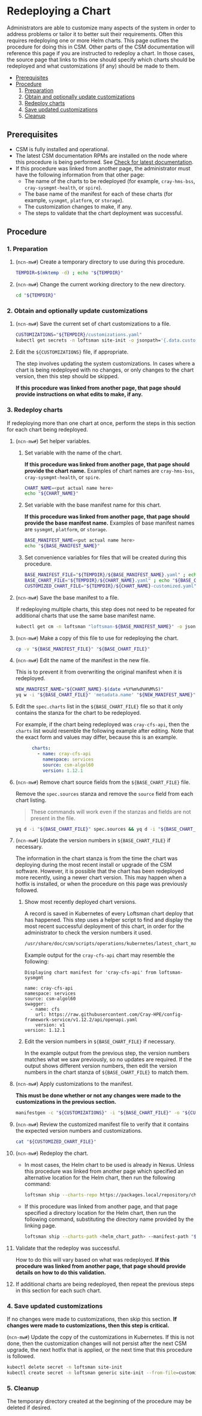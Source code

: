 # Redeploying a Chart

Administrators are able to customize many aspects of the system in order to address problems or tailor it to better suit their requirements.
Often this requires redeploying one or more Helm charts. This page outlines the procedure for doing this in CSM. Other parts of the CSM
documentation will reference this page if you are instructed to redeploy a chart. In those cases, the source page that links to this one should
specify which charts should be redeployed and what customizations (if any) should be made to them.

* [Prerequisites](#prerequisites)
* [Procedure](#procedure)
  1. [Preparation](#1-preparation)
  1. [Obtain and optionally update customizations](#2-obtain-and-optionally-update-customizations)
  1. [Redeploy charts](#3-redeploy-charts)
  1. [Save updated customizations](#4-save-updated-customizations)
  1. [Cleanup](#5-cleanup)

## Prerequisites

* CSM is fully installed and operational.
* The latest CSM documentation RPMs are installed on the node where this procedure is being performed. See
  [Check for latest documentation](../../update_product_stream/README.md#check-for-latest-documentation).
* If this procedure was linked from another page, the administrator must have the following information from that other page:
  * The name of the charts to be redeployed (for example, `cray-hms-bss`, `cray-sysmgmt-health`, or `spire`).
  * The base name of the manifest for each of these charts (for example, `sysmgmt`, `platform`, or `storage`).
  * The customization changes to make, if any.
  * The steps to validate that the chart deployment was successful.

## Procedure

### 1. Preparation

1. (`ncn-mw#`) Create a temporary directory to use during this procedure.

    ```bash
    TEMPDIR=$(mktemp -d) ; echo "${TEMPDIR}"
    ```

1. (`ncn-mw#`) Change the current working directory to the new directory.

    ```bash
    cd "${TEMPDIR}"
    ```

### 2. Obtain and optionally update customizations

1. (`ncn-mw#`) Save the current set of chart customizations to a file.

    ```bash
    CUSTOMIZATIONS="${TEMPDIR}/customizations.yaml"
    kubectl get secrets -n loftsman site-init -o jsonpath='{.data.customizations\.yaml}' | base64 -d > "${CUSTOMIZATIONS}"
    ```

1. Edit the `${CUSTOMIZATIONS}` file, if appropriate.

    The step involves updating the system customizations. In cases where a chart is being redeployed with no changes, or only changes to the chart version,
    then this step should be skipped.

    **If this procedure was linked from another page, that page should provide instructions on what edits to make, if any.**

### 3. Redeploy charts

If redeploying more than one chart at once, perform the steps in this section for each chart being redeployed.

1. (`ncn-mw#`) Set helper variables.

    1. Set variable with the name of the chart.

        **If this procedure was linked from another page, that page should provide the chart name.**
        Examples of chart names are `cray-hms-bss`, `cray-sysmgmt-health`, or `spire`.

        ```bash
        CHART_NAME=<put actual name here>
        echo "${CHART_NAME}"
        ```

    1. Set variable with the base manifest name for this chart.

        **If this procedure was linked from another page, that page should provide the base manifest name.**
        Examples of base manifest names are `sysmgmt`, `platform`, or `storage`.

        ```bash
        BASE_MANIFEST_NAME=<put actual name here>
        echo "${BASE_MANIFEST_NAME}"
        ```

    1. Set convenience variables for files that will be created during this procedure.

        ```bash
        BASE_MANIFEST_FILE="${TEMPDIR}/${BASE_MANIFEST_NAME}.yaml" ; echo "${BASE_MANIFEST_FILE}"
        BASE_CHART_FILE="${TEMPDIR}/${CHART_NAME}.yaml" ; echo "${BASE_CHART_FILE}"
        CUSTOMIZED_CHART_FILE="${TEMPDIR}/${CHART_NAME}-customized.yaml" ; echo "${CUSTOMIZED_CHART_FILE}"
        ```

1. (`ncn-mw#`) Save the base manifest to a file.

    If redeploying multiple charts, this step does not need to be repeated for additional charts that use the same base manifest name.

    ```bash
    kubectl get cm -n loftsman "loftsman-${BASE_MANIFEST_NAME}" -o jsonpath='{.data.manifest\.yaml}'  > "${BASE_MANIFEST_FILE}"
    ```

1. (`ncn-mw#`) Make a copy of this file to use for redeploying the chart.

    ```bash
    cp -v "${BASE_MANIFEST_FILE}" "${BASE_CHART_FILE}"
    ```

1. (`ncn-mw#`) Edit the name of the manifest in the new file.

    This is to prevent it from overwriting the original manifest when it is redeployed.

    ```bash
    NEW_MANIFEST_NAME="${CHART_NAME}-$(date +%Y%m%d%H%M%S)"
    yq w -i "${BASE_CHART_FILE}" 'metadata.name' "${NEW_MANIFEST_NAME}"
    ```

1. Edit the `spec.charts` list in the `${BASE_CHART_FILE}` file so that it only contains the stanza for the chart to be redeployed.

    For example, if the chart being redeployed was `cray-cfs-api`, then the `charts` list would resemble the following example after editing.
    Note that the exact form and values may differ, because this is an example.

    ```yaml
          charts:
            - name: cray-cfs-api
              namespace: services
              source: csm-algol60
              version: 1.12.1
    ```

1. (`ncn-mw#`) Remove chart source fields from the `${BASE_CHART_FILE}` file.

    Remove the `spec.sources` stanza and remove the `source` field from each chart listing.

    > These commands will work even if the stanzas and fields are not present in the file.

    ```bash
    yq d -i "${BASE_CHART_FILE}" spec.sources && yq d -i "${BASE_CHART_FILE}" spec.charts[\*].source
    ```

1. (`ncn-mw#`) Update the version numbers in `${BASE_CHART_FILE}` if necessary.

    The information in the chart stanza is from the time the chart was deploying during the most recent install or upgrade of the CSM software. However,
    it is possible that the chart has been redeployed more recently, using a newer chart version. This may happen when a hotfix is installed, or when
    the procedure on this page was previously followed.

    1. Show most recently deployed chart versions.

        A record is saved in Kubernetes of every Loftsman chart deploy that has happened. This step uses a helper script to find and display the most recent
        successful deployment of this chart, in order for the administrator to check the version numbers it used.

        ```bash
        /usr/share/doc/csm/scripts/operations/kubernetes/latest_chart_manifest.sh "${CHART_NAME}"
        ```

        Example output for the `cray-cfs-api` chart may resemble the following:

        ```text
        Displaying chart manifest for 'cray-cfs-api' from loftsman-sysmgmt

        name: cray-cfs-api
        namespace: services
        source: csm-algol60
        swagger:
          - name: cfs
            url: https://raw.githubusercontent.com/Cray-HPE/config-framework-service/v1.12.2/api/openapi.yaml
            version: v1
        version: 1.12.1
        ```

    1. Edit the version numbers in `${BASE_CHART_FILE}` if necessary.

        In the example output from the previous step, the version numbers matches what we saw previously, so no updates are required.
        If the output shows different version numbers, then edit the version numbers in the chart stanza of `${BASE_CHART_FILE}` to match them.

1. (`ncn-mw#`) Apply customizations to the manifest.

    **This must be done whether or not any changes were made to the customizations in the previous section.**

    ```bash
    manifestgen -c "${CUSTOMIZATIONS}" -i "${BASE_CHART_FILE}" -o "${CUSTOMIZED_CHART_FILE}"    
    ```

1. (`ncn-mw#`) Review the customized manifest file to verify that it contains the expected version numbers and customizations.

    ```bash
    cat "${CUSTOMIZED_CHART_FILE}"
    ```

1. (`ncn-mw#`) Redeploy the chart.

    * In most cases, the Helm chart to be used is already in Nexus. Unless this procedure was linked from another page which specified an alternative location
      for the Helm chart, then run the following command:

        ```bash
        loftsman ship --charts-repo https://packages.local/repository/charts --manifest-path "${CUSTOMIZED_CHART_FILE}"
        ```

    * If this procedure was linked from another page, and that page specified a directory location for the Helm chart, then run the following command,
      substituting the directory name provided by the linking page.

        ```bash
        loftsman ship --charts-path <helm_chart_path> --manifest-path "${CUSTOMIZED_CHART_FILE}"
        ```

1. Validate that the redeploy was successful.

    How to do this will vary based on what was redeployed. **If this procedure was linked from another page, that page should provide details on how to do this validation.**

1. If additional charts are being redeployed, then repeat the previous steps in this section for each such chart.

### 4. Save updated customizations

If no changes were made to customizations, then skip this section. **If changes were made to customizations, then this step is critical.**

(`ncn-mw#`) Update the copy of the customizations in Kubernetes. If this is not done, then the customization changes will not persist after the next CSM upgrade,
the next hotfix that is applied, or the next time that this procedure is followed.

```bash
kubectl delete secret -n loftsman site-init
kubectl create secret -n loftsman generic site-init --from-file=customizations.yaml
```

### 5. Cleanup

The temporary directory created at the beginning of the procedure may be deleted if desired.
